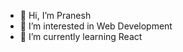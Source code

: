 - 👋 Hi, I’m Pranesh
- 👀 I’m interested in Web Development
- 🌱 I’m currently learning React

<!---
Pranesh-FocusCraft/Pranesh-FocusCraft is a ✨ special ✨ repository because its `README.md` (this file) appears on your GitHub profile.
You can click the Preview link to take a look at your changes.
--->

